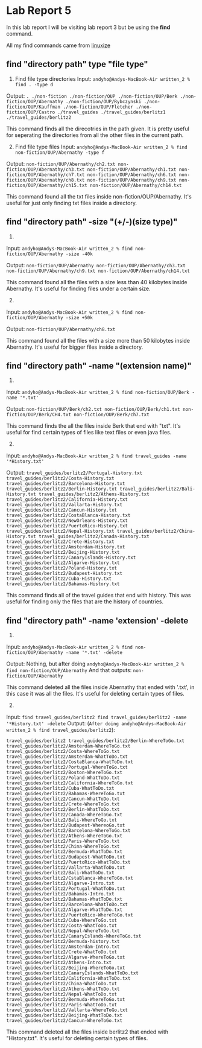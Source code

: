 # Lab Report 5

In this lab report I will be visiting lab report 3 but be using the **find** command.

All my find commands came from [linuxize](https://linuxize.com/post/how-to-find-files-in-linux-using-the-command-line/)

## find "directory path" type "file type"

1. Find file type directories
Input: `andyho@Andys-MacBook-Air written_2 % find . -type d`

Output: `.
./non-fiction
./non-fiction/OUP
./non-fiction/OUP/Berk
./non-fiction/OUP/Abernathy
./non-fiction/OUP/Rybczynski
./non-fiction/OUP/Kauffman
./non-fiction/OUP/Fletcher
./non-fiction/OUP/Castro
./travel_guides
./travel_guides/berlitz1
./travel_guides/berlitz2`

This command finds all the direcotries in the path given. It is pretty useful for seperating the directories from all the other files in the current path. 

2. Find file type files
Input: `andyho@Andys-MacBook-Air written_2 % find non-fiction/OUP/Abernathy -type f`

Output: `non-fiction/OUP/Abernathy/ch2.txt
non-fiction/OUP/Abernathy/ch3.txt
non-fiction/OUP/Abernathy/ch1.txt
non-fiction/OUP/Abernathy/ch7.txt
non-fiction/OUP/Abernathy/ch6.txt
non-fiction/OUP/Abernathy/ch8.txt
non-fiction/OUP/Abernathy/ch9.txt
non-fiction/OUP/Abernathy/ch15.txt
non-fiction/OUP/Abernathy/ch14.txt`

This command found all the txt files inside non-fiction/OUP/Abernathy. It's useful for just only finding txt files inside a directory.

## find "directory path" -size "(+/-)(size type)"

1.
Input: `andyho@Andys-MacBook-Air written_2 % find non-fiction/OUP/Abernathy -size -40k`

Output: `non-fiction/OUP/Abernathy
non-fiction/OUP/Abernathy/ch3.txt
non-fiction/OUP/Abernathy/ch9.txt
non-fiction/OUP/Abernathy/ch14.txt`

This command found all the files with a size less than 40 kilobytes inside Abernathy. It's useful for finding files under a certain size.

2.
Input: `andyho@Andys-MacBook-Air written_2 % find non-fiction/OUP/Abernathy -size +50k`

Output: `non-fiction/OUP/Abernathy/ch8.txt`

This command found all the files with a size more than 50 kilobytes inside Abernathy. It's useful for bigger files inside a directory.

## find "directory path" -name "(extension name)"

1.
Input: `andyho@Andys-MacBook-Air written_2 % find non-fiction/OUP/Berk -name '*.txt'`

Output: `non-fiction/OUP/Berk/ch2.txt
non-fiction/OUP/Berk/ch1.txt
non-fiction/OUP/Berk/CH4.txt
non-fiction/OUP/Berk/ch7.txt`

This command finds the all the files inside Berk that end with "txt". It's useful for find certain types of files like text files or even java files.

2. 
Input: `andyho@Andys-MacBook-Air written_2 % find travel_guides -name '*History.txt'`

Output: `travel_guides/berlitz2/Portugal-History.txt
travel_guides/berlitz2/Costa-History.txt
travel_guides/berlitz2/Barcelona-History.txt
travel_guides/berlitz2/Berlin-History.txt
travel_guides/berlitz2/Bali-History.txt
travel_guides/berlitz2/Athens-History.txt
travel_guides/berlitz2/California-History.txt
travel_guides/berlitz2/Vallarta-History.txt
travel_guides/berlitz2/Cancun-History.txt
travel_guides/berlitz2/CostaBlanca-History.txt
travel_guides/berlitz2/NewOrleans-History.txt
travel_guides/berlitz2/PuertoRico-History.txt
travel_guides/berlitz2/Nepal-History.txt
travel_guides/berlitz2/China-History.txt
travel_guides/berlitz2/Canada-History.txt
travel_guides/berlitz2/Crete-History.txt
travel_guides/berlitz2/Amsterdam-History.txt
travel_guides/berlitz2/Beijing-History.txt
travel_guides/berlitz2/CanaryIslands-History.txt
travel_guides/berlitz2/Algarve-History.txt
travel_guides/berlitz2/Poland-History.txt
travel_guides/berlitz2/Budapest-History.txt
travel_guides/berlitz2/Cuba-History.txt
travel_guides/berlitz2/Bahamas-History.txt`

This command finds all of the travel guides that end with history. This was useful for finding only the files that are the history of countries. 

## find "directory path" -name 'extension' -delete

1.
Input: `andyho@Andys-MacBook-Air written_2 % find non-fiction/OUP/Abernathy -name '*.txt' -delete`

Output: Nothing, but after doing `andyho@Andys-MacBook-Air written_2 % find non-fiction/OUP/Abernathy`
And that outputs: `non-fiction/OUP/Abernathy`

This command deleted all the files inside Abernathy that ended with '.txt', in this case it was all the files. It's useful for deleting certain types of files.

2. 
Input: `find travel_guides/berlitz2 find travel_guides/berlitz2 -name '*History.txt' -delete`
Output: 
(`After doing andyho@Andys-MacBook-Air written_2 % find travel_guides/berlitz2`):

`travel_guides/berlitz2
travel_guides/berlitz2/Berlin-WhereToGo.txt
travel_guides/berlitz2/Amsterdam-WhereToGo.txt
travel_guides/berlitz2/Costa-WhereToGo.txt
travel_guides/berlitz2/Amsterdam-WhatToDo.txt
travel_guides/berlitz2/CostaBlanca-WhatToDo.txt
travel_guides/berlitz2/Portugal-WhereToGo.txt
travel_guides/berlitz2/Boston-WhereToGo.txt
travel_guides/berlitz2/Poland-WhatToDo.txt
travel_guides/berlitz2/California-WhereToGo.txt
travel_guides/berlitz2/Cuba-WhatToDo.txt
travel_guides/berlitz2/Bahamas-WhereToGo.txt
travel_guides/berlitz2/Cancun-WhatToDo.txt
travel_guides/berlitz2/Crete-WhereToGo.txt
travel_guides/berlitz2/Berlin-WhatToDo.txt
travel_guides/berlitz2/Canada-WhereToGo.txt
travel_guides/berlitz2/Bali-WhereToGo.txt
travel_guides/berlitz2/Budapest-WhereoGo.txt
travel_guides/berlitz2/Barcelona-WhereToGo.txt
travel_guides/berlitz2/Athens-WhereToGo.txt
travel_guides/berlitz2/Paris-WhereToGo.txt
travel_guides/berlitz2/China-WhereToGo.txt
travel_guides/berlitz2/Bermuda-WhatToDo.txt
travel_guides/berlitz2/Budapest-WhatToDo.txt
travel_guides/berlitz2/PuertoRico-WhatToDo.txt
travel_guides/berlitz2/Vallarta-WhatToDo.txt
travel_guides/berlitz2/Bali-WhatToDo.txt
travel_guides/berlitz2/CstaBlanca-WhereToGo.txt
travel_guides/berlitz2/Algarve-Intro.txt
travel_guides/berlitz2/Portugal-WhatToDo.txt
travel_guides/berlitz2/Bahamas-Intro.txt
travel_guides/berlitz2/Bahamas-WhatToDo.txt
travel_guides/berlitz2/Barcelona-WhatToDo.txt
travel_guides/berlitz2/Algarve-WhatToDo.txt
travel_guides/berlitz2/PuertoRico-WhereToGo.txt
travel_guides/berlitz2/Cuba-WhereToGo.txt
travel_guides/berlitz2/Costa-WhatToDo.txt
travel_guides/berlitz2/Nepal-WhereToGo.txt
travel_guides/berlitz2/CanaryIslands-WhereToGo.txt
travel_guides/berlitz2/Bermuda-history.txt
travel_guides/berlitz2/Amsterdam-Intro.txt
travel_guides/berlitz2/Crete-WhatToDo.txt
travel_guides/berlitz2/Algarve-WhereToGo.txt
travel_guides/berlitz2/Athens-Intro.txt
travel_guides/berlitz2/Beijing-WhereToGo.txt
travel_guides/berlitz2/CanaryIslands-WhatToDo.txt
travel_guides/berlitz2/California-WhatToDo.txt
travel_guides/berlitz2/China-WhatToDo.txt
travel_guides/berlitz2/Athens-WhatToDo.txt
travel_guides/berlitz2/Nepal-WhatToDo.txt
travel_guides/berlitz2/Bermuda-WhereToGo.txt
travel_guides/berlitz2/Paris-WhatToDo.txt
travel_guides/berlitz2/Vallarta-WhereToGo.txt
travel_guides/berlitz2/Beijing-WhatToDo.txt
travel_guides/berlitz2/Cancun-WhereToGo.txt`

This command deleted all the files inside berlitz2 that ended with "History.txt". It's useful for deleting certain types of files. 

